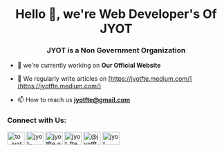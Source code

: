 <h1 align="center">Hello 👋, we're Web Developer's Of JYOT</h1>
<h3 align="center">JYOT is a Non Government Organization</h3>

- 🔭 we're currently working on **Our Official Website**

- 📝 We regularly write articles on [https://jyotfte.medium.com/](https://jyotfte.medium.com/)

- 📫 How to reach us **jyotfte@gmail.com**

<h3 align="left">Connect with Us:</h3>
<p align="left">
<a href="https://twitter.com/to_jyot" target="blank"><img align="center" src="https://raw.githubusercontent.com/rahuldkjain/github-profile-readme-generator/master/src/images/icons/Social/twitter.svg" alt="to_jyot" height="30" width="40" /></a>
<a href="https://linkedin.com/in/jyot-formed-to-enlight" target="blank"><img align="center" src="https://raw.githubusercontent.com/rahuldkjain/github-profile-readme-generator/master/src/images/icons/Social/linked-in-alt.svg" alt="jyot-formed-to-enlight" height="30" width="40" /></a>
<a href="https://fb.com/jyotfte.org" target="blank"><img align="center" src="https://raw.githubusercontent.com/rahuldkjain/github-profile-readme-generator/master/src/images/icons/Social/facebook.svg" alt="jyotfte.org" height="30" width="40" /></a>
<a href="https://instagram.com/jyot_fte_" target="blank"><img align="center" src="https://raw.githubusercontent.com/rahuldkjain/github-profile-readme-generator/master/src/images/icons/Social/instagram.svg" alt="jyot_fte_" height="30" width="40" /></a>
<a href="https://medium.com/@jyotfte" target="blank"><img align="center" src="https://raw.githubusercontent.com/rahuldkjain/github-profile-readme-generator/master/src/images/icons/Social/medium.svg" alt="@jyotfte" height="30" width="40" /></a>
<a href="https://www.youtube.com/c/jyot formed to enlight" target="blank"><img align="center" src="https://raw.githubusercontent.com/rahuldkjain/github-profile-readme-generator/master/src/images/icons/Social/youtube.svg" alt="jyot formed to enlight" height="30" width="40" /></a>
</p>
